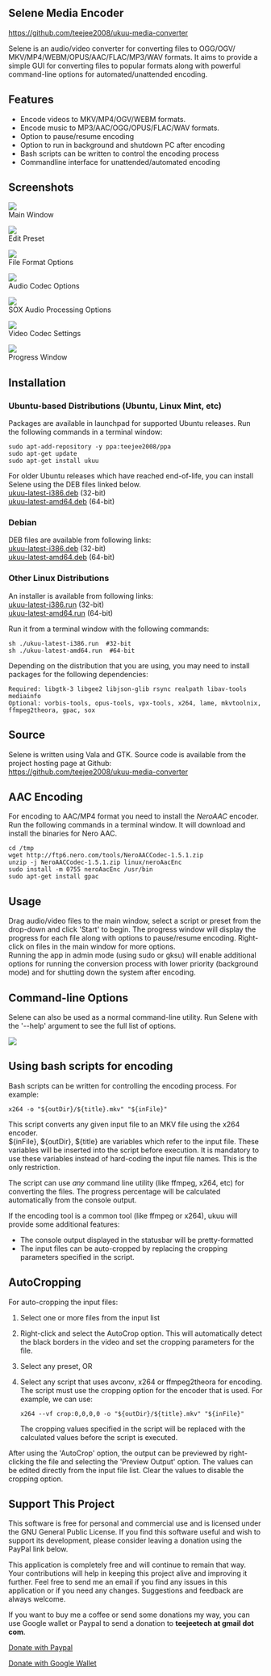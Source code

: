## Selene Media Encoder

https://github.com/teejee2008/ukuu-media-converter

Selene is an audio/video converter for converting files to OGG/OGV/ MKV/MP4/WEBM/OPUS/AAC/FLAC/MP3/WAV formats. It aims to provide a simple GUI for converting files to popular formats along with powerful command-line options for automated/unattended encoding.  

## Features

*   Encode videos to MKV/MP4/OGV/WEBM formats.
*   Encode music to MP3/AAC/OGG/OPUS/FLAC/WAV formats.
*   Option to pause/resume encoding
*   Option to run in background and shutdown PC after encoding
*   Bash scripts can be written to control the encoding process
*   Commandline interface for unattended/automated encoding

## Screenshots

[![](http://4.bp.blogspot.com/-BWt4pvz8R8g/Vp-msmtA7AI/AAAAAAAADJA/U-_21n8zOWQ/s1600/Selene%2Bv2.6.1_048.png)](http://2.bp.blogspot.com/-UxD9mXgVBVQ/Vp-pl6D8JXI/AAAAAAAADJY/pCHkiNLuGIU/s1600/Preset_051.png)  
Main Window

[![](http://4.bp.blogspot.com/-NzQd2Lo-Pz8/Vp-oeWMNuHI/AAAAAAAADJU/pp9aEQRqq68/s1600/Selene%2Bv2.6.1_050.png)](http://4.bp.blogspot.com/-NzQd2Lo-Pz8/Vp-oeWMNuHI/AAAAAAAADJU/pp9aEQRqq68/s1600/Selene%2Bv2.6.1_050.png)  
Edit Preset

[![](http://2.bp.blogspot.com/-UxD9mXgVBVQ/Vp-pl6D8JXI/AAAAAAAADJY/pCHkiNLuGIU/s1600/Preset_051.png)](http://2.bp.blogspot.com/-UxD9mXgVBVQ/Vp-pl6D8JXI/AAAAAAAADJY/pCHkiNLuGIU/s1600/Preset_051.png)  
File Format Options

[![](http://3.bp.blogspot.com/-k-szDBOY2Q4/Vp-poa_vRKI/AAAAAAAADJg/c4eyonTPG0c/s1600/Preset_052.png)](http://3.bp.blogspot.com/-k-szDBOY2Q4/Vp-poa_vRKI/AAAAAAAADJg/c4eyonTPG0c/s1600/Preset_052.png)  
Audio Codec Options

[![](http://4.bp.blogspot.com/-QdLefZxWCu4/Vp-qrUxvM0I/AAAAAAAADJs/20A1TRqAYr4/s1600/Preset_054.png)](http://4.bp.blogspot.com/-QdLefZxWCu4/Vp-qrUxvM0I/AAAAAAAADJs/20A1TRqAYr4/s1600/Preset_054.png)  
SOX Audio Processing Options

[![](http://1.bp.blogspot.com/-qDYKAkW4mPo/Vp-qqq6hF4I/AAAAAAAADJo/ExmwI8E3bT0/s1600/Preset_053.png)](http://1.bp.blogspot.com/-qDYKAkW4mPo/Vp-qqq6hF4I/AAAAAAAADJo/ExmwI8E3bT0/s1600/Preset_053.png)  
Video Codec Settings

[![](http://3.bp.blogspot.com/-hJnbTOw5SoE/Vp-nrafetPI/AAAAAAAADJI/rHCIsNCY8C8/s1600/CPU%253A%2B95.00%2B-_049.png)](http://3.bp.blogspot.com/-hJnbTOw5SoE/Vp-nrafetPI/AAAAAAAADJI/rHCIsNCY8C8/s1600/CPU%253A%2B95.00%2B-_049.png)  
Progress Window

## Installation

### Ubuntu-based Distributions (Ubuntu, Linux Mint, etc)  
Packages are available in launchpad for supported Ubuntu releases.
Run the following commands in a terminal window:  

    sudo apt-add-repository -y ppa:teejee2008/ppa
    sudo apt-get update
    sudo apt-get install ukuu

For older Ubuntu releases which have reached end-of-life, you can install Selene using the DEB files linked below.    
[ukuu-latest-i386.deb](http://dl.dropbox.com/u/67740416/linux/ukuu-latest-i386.deb?dl=1) (32-bit)  
[ukuu-latest-amd64.deb](http://dl.dropbox.com/u/67740416/linux/ukuu-latest-amd64.deb?dl=1) (64-bit)  

### Debian
DEB files are available from following links:   
[ukuu-latest-i386.deb](http://dl.dropbox.com/u/67740416/linux/ukuu-latest-i386.deb?dl=1) (32-bit)  
[ukuu-latest-amd64.deb](http://dl.dropbox.com/u/67740416/linux/ukuu-latest-amd64.deb?dl=1) (64-bit)  

### Other Linux Distributions  
An installer is available from following links:   
[ukuu-latest-i386.run](http://dl.dropbox.com/u/67740416/linux/ukuu-latest-i386.run?dl=1) (32-bit)  
[ukuu-latest-amd64.run](http://dl.dropbox.com/u/67740416/linux/ukuu-latest-amd64.run?dl=1) (64-bit)

Run it from a terminal window with the following commands:  

    sh ./ukuu-latest-i386.run  #32-bit
    sh ./ukuu-latest-amd64.run  #64-bit

Depending on the distribution that you are using, you may need to install packages for the following dependencies:  

    Required: libgtk-3 libgee2 libjson-glib rsync realpath libav-tools mediainfo
    Optional: vorbis-tools, opus-tools, vpx-tools, x264, lame, mkvtoolnix, ffmpeg2theora, gpac, sox 


## Source 
Selene is written using Vala and GTK. Source code is available from the project hosting page at Github:  
https://github.com/teejee2008/ukuu-media-converter

## AAC Encoding

For encoding to AAC/MP4 format you need to install the _NeroAAC_ encoder. Run the following commands in a terminal window. It will download and install the binaries for Nero AAC.  

    cd /tmp
    wget http://ftp6.nero.com/tools/NeroAACCodec-1.5.1.zip
    unzip -j NeroAACCodec-1.5.1.zip linux/neroAacEnc
    sudo install -m 0755 neroAacEnc /usr/bin
    sudo apt-get install gpac

## Usage

Drag audio/video files to the main window, select a script or preset from the drop-down and click 'Start' to begin. The progress window will display the progress for each file along with options to pause/resume encoding. Right-click on files in the main window for more options.  
Running the app in admin mode (using sudo or gksu) will enable additional options for running the conversion process with lower priority (background mode) and for shutting down the system after encoding.  

## Command-line Options

Selene can also be used as a normal command-line utility. Run Selene with the '--help' argument to see the full list of options.  

[![](http://1.bp.blogspot.com/-SR1Wk_3NGik/UfzUgy8NqTI/AAAAAAAABAk/XUxlyNdCPCU/s600/console_2.2.png)](http://1.bp.blogspot.com/-SR1Wk_3NGik/UfzUgy8NqTI/AAAAAAAABAk/XUxlyNdCPCU/s1600/console_2.2.png)  

## Using bash scripts for encoding

Bash scripts can be written for controlling the encoding process.  For example:

    x264 -o "${outDir}/${title}.mkv" "${inFile}"
    
This script converts any given input file to an MKV file using the x264 encoder.  
${inFile}, ${outDir}, ${title} are variables which refer to the input file. These variables will be inserted into the script before execution. It is mandatory to use these variables instead of hard-coding the input file names. This is the only restriction.  

The script can use _any_ command line utility (like ffmpeg, x264, etc) for converting the files. The progress percentage will be calculated automatically from the console output.  

If the encoding tool is a common tool (like ffmpeg or x264), ukuu will provide some additional features:  

*   The console output displayed in the statusbar will be pretty-formatted
*   The input files can be auto-cropped by replacing the cropping parameters specified in the script.  

## AutoCropping

For auto-cropping the input files:

1.  Select one or more files from the input list
2.  Right-click and select the AutoCrop option. This will automatically detect the black borders in the video and set the cropping parameters for the file.
3.  Select any preset, OR
4.  Select any script that uses avconv, x264 or ffmpeg2theora for encoding. The script must use the cropping option for the encoder that is used. For example, we can use:

        x264 --vf crop:0,0,0,0 -o "${outDir}/${title}.mkv" "${inFile}"

    The cropping values specified in the script will be replaced with the calculated values before the script is executed.

After using the 'AutoCrop' option, the output can be previewed by right-clicking the file and selecting the 'Preview Output' option. The values can be edited directly from the input file list. Clear the values to disable the cropping option.  

## Support This Project

This software is free for personal and commercial use and is licensed under the GNU General Public License. If you find this software useful and wish to support its development, please consider leaving a donation using the PayPal link below.  


This application is completely free and will continue to remain that way. Your contributions will help in keeping this project alive and improving it further. Feel free to send me an email if you find any issues in this application or if you need any changes. Suggestions and feedback are always welcome.

If you want to buy me a coffee or send some donations my way, you can use Google wallet or Paypal to send a donation to **teejeetech at gmail dot com**.  

[Donate with Paypal](https://www.paypal.com/cgi-bin/webscr?business=teejeetech@gmail.com&cmd=_xclick&currency_code=USD&amount=10&item_name=Selene%20Donation)

[Donate with Google Wallet](https://support.google.com/mail/answer/3141103?hl=en)
